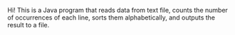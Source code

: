 Hi! This is a Java program that reads data from text file, counts the number of occurrences of each line, sorts them alphabetically, and outputs the result to a file.
